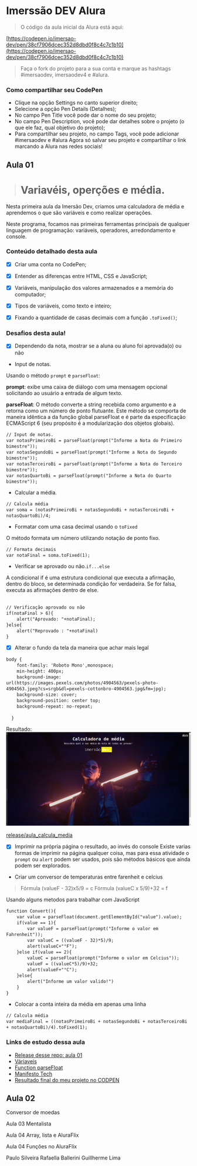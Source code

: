 # Imerssão DEV Alura

> O código da aula inicial da Alura está aqui:

[https://codepen.io/imersao-dev/pen/38cf7906dcec352d8dbd0f8c4c7c1b10](https://codepen.io/imersao-dev/pen/38cf7906dcec352d8dbd0f8c4c7c1b10)

> Faça o fork do projeto para a sua conta e marque as hashtags #imersaodev, imersaodev4 e #alura.

### Como compartilhar seu CodePen

- Clique na opção Settings no canto superior direito;
- Selecione a opção Pen Details (Detalhes);
- No campo Pen Title você pode dar o nome do seu projeto;
- No campo Pen Description, você pode dar detalhes sobre o projeto (o que ele faz, qual objetivo do projeto);
- Para compartilhar seu projeto, no campo Tags, você pode adicionar #imersaodev e #alura
  Agora só salvar seu projeto e compartilhar o link marcando a Alura nas redes sociais!

## Aula 01

> # Variavéis, operções e média.

Nesta primeira aula da Imersão Dev, criamos uma calculadora de média e aprendemos o que são variáveis e como realizar operações.

Neste programa, focamos nas primeiras ferramentas principais de qualquer linguagem de programação: variáveis, operadores, arredondamento e console.

### Conteúdo detalhado desta aula

- [x] Criar uma conta no CodePen;

- [x] Entender as diferenças entre HTML, CSS e JavaScript;

- [x] Variáveis, manipulação dos valores armazenados e a memória do computador;

- [x] Tipos de variáveis, como texto e inteiro;

- [x] Fixando a quantidade de casas decimais com a função `.toFixed()`;

### Desafios desta aula!

- [x] Dependendo da nota, mostrar se a aluna ou aluno foi aprovada(o) ou não

- Input de notas.

Usando o método `prompt` e `parseFloat`:

**prompt**: exibe uma caixa de diálogo com uma mensagem opcional solicitando ao usuário a entrada de algum texto.

**parseFloat**: O método converte a string recebida como argumento e a retorna como um número de ponto flutuante. Este método se comporta de maneira idêntica a da função global parseFloat e é parte da especificação ECMAScript 6 (seu propósito é a modularização dos objetos globais).

```
// Input de notas.
var notasPrimeiroBi = parseFloat(prompt("Informe a Nota do Primeiro bimestre"));
var notasSegundoBi = parseFloat(prompt("Informe a Nota do Segundo bimestre"));
var notasTerceiroBi = parseFloat(prompt("Informe a Nota do Terceiro bimestre"));
var notasQuartoBi = parseFloat(prompt("Informe a Nota do Quarto bimestre"));
```

- Calcular a média.

```
// Calcula média
var soma = (notasPrimeiroBi + notasSegundoBi + notasTerceiroBi + notasQuartoBi)/4;
```

- Formatar com uma casa decimal usando o `toFixed`

O método formata um número utilizando notação de ponto fixo.

```
// Formata decimais
var notaFinal = soma.toFixed(1);
```

- Verificar se aprovado ou não.`if...else`

A condicional if é uma estrutura condicional que executa a afirmação, dentro do bloco, se determinada condição for verdadeira. Se for falsa, executa as afirmações dentro de else.

```

// Verificação aprovado ou não
if(notaFinal > 6){
    alert("Aprovado: "+notaFinal);
}else{
    alert("Reprovado : "+notaFinal)
}

```

- [x] Alterar o fundo da tela da maneira que achar mais legal

```
body {
    font-family: 'Roboto Mono',monospace;
    min-height: 400px;
    background-image: url(https://images.pexels.com/photos/4904563/pexels-photo-4904563.jpeg?cs=srgb&dl=pexels-cottonbro-4904563.jpg&fm=jpg);
    background-size: cover;
    background-position: center top;
    background-repeat: no-repeat;

  }
```

Resultado:
![Imagem de fundo](./images/page_alura.png)

[release/aula_calcula_media](https://github.com/neresfabio/imersao_alura_03_2022/blob/release/aula_calcula_media/README.md)

- [x] Imprimir na própria página o resultado, ao invés do console
      Existe varias formas de imprimir na página qualquer coisa, mas para essa atividade o `prompt` ou `alert` podem ser usados, pois são métodos básicos que ainda podem ser explorados.

- Criar um conversor de temperaturas entre farenheit e celcius

> Fórmula (valueF - 32)x5/9 = c
> Fórmula (valueC x 5/9)+32 = f

Usando alguns metodos para trabalhar com JavaScript

```
function Convert(){
    var value = parseFloat(document.getElementById("value").value);
    if(value == 1){
        var valueF = parseFloat(prompt("Informe o valor em Fahrenheit"));
        var valueC = ((valueF - 32)*5)/9;
        alert(valueC+"°F");
    }else if(value == 2){
        valueC = parseFloat(prompt("Informe o valor em Celcius"));
        valueF = ((valueC*5)/9)+32;
        alert(valueF+"°C");
    }else{
        alert("Informe um valor valido!")
    }
}
```

- Colocar a conta inteira da média em apenas uma linha

```
// Calcula média
var mediaFinal = ((notasPrimeiroBi + notasSegundoBi + notasTerceiroBi + notasQuartoBi)/4).toFixed(1);
```

### Links de estudo dessa aula

- [Release desse repo: aula 01](https://github.com/neresfabio/imersao_alura_03_2022/tree/release/finalAula01)
- [Váriaveis](https://developer.mozilla.org/pt-BR/docs/Web/JavaScript/Guide/Grammar_and_types#vari%C3%A1veis)
- [Function parseFloat](https://developer.mozilla.org/pt-BR/docs/Web/JavaScript/Reference/Global_Objects/parseFloat)
- [Manifesto Tech](https://manifestotech.org/)
- [Resultado final do meu projeto no CODPEN](https://codepen.io/pen?template=MWrWPRG)

## Aula 02

Conversor de moedas

Aula 03
Mentalista

Aula 04
Array, lista e AluraFlix

Aula 04
Funções no AluraFlix

Paulo Silveira
Rafaella Ballerini
Guillherme Lima
